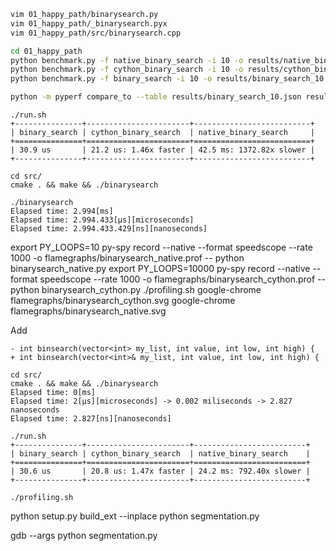 ```bash
vim 01_happy_path/binarysearch.py
vim 01_happy_path/_binarysearch.pyx
vim 01_happy_path/src/binarysearch.cpp
```

```bash
cd 01_happy_path
python benchmark.py -f native_binary_search -i 10 -o results/native_binary_search_10.json
python benchmark.py -f cython_binary_search -i 10 -o results/cython_binary_search_10.json
python benchmark.py -f binary_search -i 10 -o results/binary_search_10.json

python -m pyperf compare_to --table results/binary_search_10.json results/cython_binary_search_10.json results/native_binary_search_10.json
```

```
./run.sh
+---------------+-----------------------+--------------------------+
| binary_search | cython_binary_search  | native_binary_search     |
+===============+=======================+==========================+
| 30.9 us       | 21.2 us: 1.46x faster | 42.5 ms: 1372.82x slower |
+---------------+-----------------------+--------------------------+
```

```
cd src/
cmake . && make && ./binarysearch 

./binarysearch 
Elapsed time: 2.994[ms]
Elapsed time: 2.994.433[µs][microseconds]
Elapsed time: 2.994.433.429[ns][nanoseconds]
```


export PY_LOOPS=10
py-spy record --native --format speedscope --rate 1000 -o flamegraphs/binarysearch_native.prof -- python binarysearch_native.py
export PY_LOOPS=10000
py-spy record --native --format speedscope --rate 1000 -o flamegraphs/binarysearch_cython.prof -- python binarysearch_cython.py
./profiling.sh
google-chrome flamegraphs/binarysearch_cython.svg
google-chrome flamegraphs/binarysearch_native.svg

Add 

```
- int binsearch(vector<int> my_list, int value, int low, int high) {
+ int binsearch(vector<int>& my_list, int value, int low, int high) {
```

```
cd src/
cmake . && make && ./binarysearch 
Elapsed time: 0[ms]
Elapsed time: 2[µs][microseconds] -> 0.002 miliseconds -> 2.827 nanoseconds
Elapsed time: 2.827[ns][nanoseconds]

```

```
./run.sh
+---------------+-----------------------+-------------------------+
| binary_search | cython_binary_search  | native_binary_search    |
+===============+=======================+=========================+
| 30.6 us       | 20.8 us: 1.47x faster | 24.2 ms: 792.40x slower |
+---------------+-----------------------+-------------------------+
```

```
./profiling.sh
```

python setup.py build_ext --inplace
python segmentation.py

gdb --args python segmentation.py